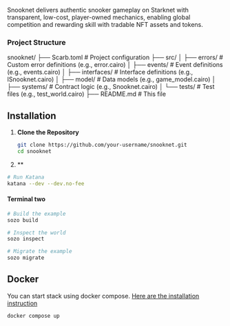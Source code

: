 Snooknet delivers authentic snooker gameplay on Starknet with transparent, low-cost, player-owned mechanics, enabling global competition and rewarding skill with tradable NFT assets and tokens.


### Project Structure
snooknet/
├── Scarb.toml          # Project configuration
├── src/
│   ├── errors/         # Custom error definitions (e.g., error.cairo)
│   ├── events/         # Event definitions (e.g., events.cairo)
│   ├── interfaces/     # Interface definitions (e.g., ISnooknet.cairo)
│   ├── model/          # Data models (e.g., game_model.cairo)
│   ├── systems/        # Contract logic (e.g., Snooknet.cairo)
│   └── tests/          # Test files (e.g., test_world.cairo)
├── README.md           # This file


## Installation
1. **Clone the Repository**
   ```bash
   git clone https://github.com/your-username/snooknet.git
   cd snooknet
   ```
2. **

```bash
# Run Katana
katana --dev --dev.no-fee
```

#### Terminal two

```bash
# Build the example
sozo build

# Inspect the world
sozo inspect

# Migrate the example
sozo migrate
```

## Docker
You can start stack using docker compose. [Here are the installation instruction](https://docs.docker.com/engine/install/)

```bash
docker compose up
```


